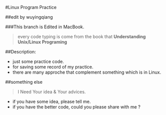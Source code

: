 #Linux Program Practice

##edit by wuyingqiang 

###This branch is Edited in MacBook.

> every code typing is come from the book that **Understanding Unix/Linux Programing**


##Description:
- just some practice code.
- for saving some record of my practice.
- there are many approche that complement something which is in Linux.


##something else	

> I Need Your idea & Your advices.


- if you have some idea, please tell me.
- if you have the better code, could you please share with me ?


